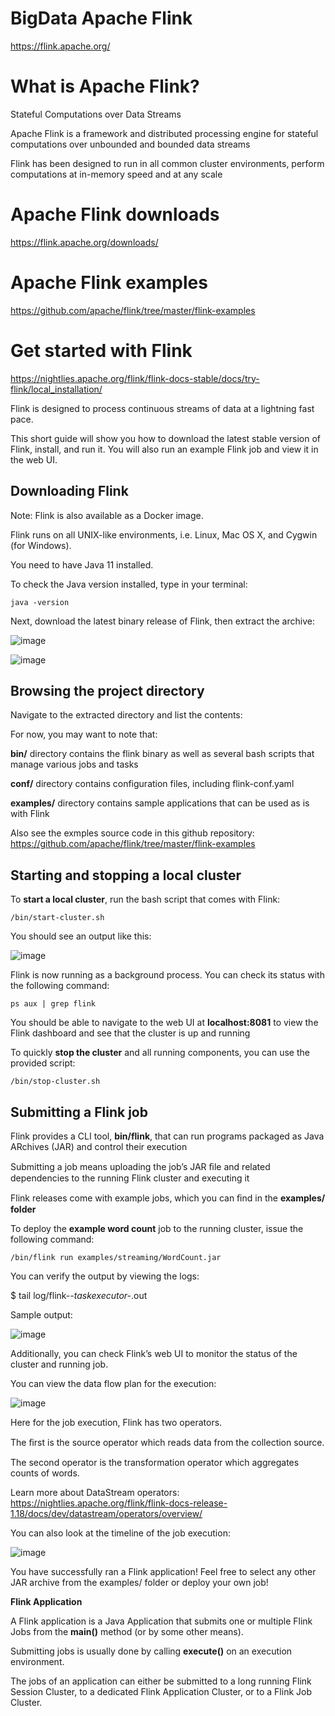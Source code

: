 # BigData Apache Flink

https://flink.apache.org/

# What is Apache Flink?

Stateful Computations over Data Streams

Apache Flink is a framework and distributed processing engine for stateful computations over unbounded and bounded data streams

Flink has been designed to run in all common cluster environments, perform computations at in-memory speed and at any scale

# Apache Flink downloads

https://flink.apache.org/downloads/

# Apache Flink examples

https://github.com/apache/flink/tree/master/flink-examples

# Get started with Flink

https://nightlies.apache.org/flink/flink-docs-stable/docs/try-flink/local_installation/

Flink is designed to process continuous streams of data at a lightning fast pace. 

This short guide will show you how to download the latest stable version of Flink, install, and run it. You will also run an example Flink job and view it in the web UI.

## Downloading Flink #
Note: Flink is also available as a Docker image.

Flink runs on all UNIX-like environments, i.e. Linux, Mac OS X, and Cygwin (for Windows). 

You need to have Java 11 installed. 

To check the Java version installed, type in your terminal:

```
java -version
```

Next, download the latest binary release of Flink, then extract the archive:

![image](https://github.com/luiscoco/BigData_Flink/assets/32194879/c4aa3c09-c42e-40ce-ace3-d635676d0313)

![image](https://github.com/luiscoco/BigData_Flink/assets/32194879/cb556c93-b761-4086-a158-ad5827dc7d39)

## Browsing the project directory

Navigate to the extracted directory and list the contents:


For now, you may want to note that:

**bin/** directory contains the flink binary as well as several bash scripts that manage various jobs and tasks

**conf/** directory contains configuration files, including flink-conf.yaml

**examples/** directory contains sample applications that can be used as is with Flink

Also see the exmples source code in this github repository: https://github.com/apache/flink/tree/master/flink-examples

## Starting and stopping a local cluster #

To **start a local cluster**, run the bash script that comes with Flink:

```
/bin/start-cluster.sh
```

You should see an output like this:

![image](https://github.com/luiscoco/BigData_Flink/assets/32194879/2403bf09-aae5-4558-b9ae-e4d423c572d9)

Flink is now running as a background process. You can check its status with the following command:

```
ps aux | grep flink
```

You should be able to navigate to the web UI at **localhost:8081** to view the Flink dashboard and see that the cluster is up and running

To quickly **stop the cluster** and all running components, you can use the provided script:

```
/bin/stop-cluster.sh
```

## Submitting a Flink job #

Flink provides a CLI tool, **bin/flink**, that can run programs packaged as Java ARchives (JAR) and control their execution

Submitting a job means uploading the job’s JAR ﬁle and related dependencies to the running Flink cluster and executing it

Flink releases come with example jobs, which you can ﬁnd in the **examples/ folder**

To deploy the **example word count** job to the running cluster, issue the following command:

```
/bin/flink run examples/streaming/WordCount.jar
```

You can verify the output by viewing the logs:

$ tail log/flink-*-taskexecutor-*.out

Sample output:

![image](https://github.com/luiscoco/BigData_Flink/assets/32194879/ed3b778d-d5f0-48f0-b183-7238ca839d91)

Additionally, you can check Flink’s web UI to monitor the status of the cluster and running job.

You can view the data flow plan for the execution:

![image](https://github.com/luiscoco/BigData_Flink/assets/32194879/cc4ea8c1-2cb8-4f10-8390-8320e1cbca17)

Here for the job execution, Flink has two operators. 

The ﬁrst is the source operator which reads data from the collection source. 

The second operator is the transformation operator which aggregates counts of words. 

Learn more about DataStream operators: https://nightlies.apache.org/flink/flink-docs-release-1.18/docs/dev/datastream/operators/overview/

You can also look at the timeline of the job execution:

![image](https://github.com/luiscoco/BigData_Flink/assets/32194879/c9b4279a-0707-490d-a927-1a9d4c4bf386)

You have successfully ran a Flink application! Feel free to select any other JAR archive from the examples/ folder or deploy your own job!

**Flink Application**

A Flink application is a Java Application that submits one or multiple Flink Jobs from the **main()** method (or by some other means). 

Submitting jobs is usually done by calling **execute()** on an execution environment.

The jobs of an application can either be submitted to a long running Flink Session Cluster, to a dedicated Flink Application Cluster, or to a Flink Job Cluster.

